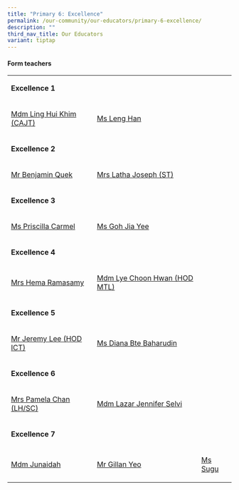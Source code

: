 ```yaml
---
title: "Primary 6: Excellence"
permalink: /our-community/our-educators/primary-6-excellence/
description: ""
third_nav_title: Our Educators
variant: tiptap
---
```

<h4>Form teachers</h4>
<table style="minWidth: 75px">
<colgroup>
<col>
<col>
<col>
</colgroup>
<tbody>
<tr>
<td rowspan="1" colspan="3">
<p><strong>Excellence 1</strong>
</p>
</td>
</tr>
<tr>
<td rowspan="1" colspan="1">
<p><a href="mailto: ling_hui_khim@moe.edu.sg" rel="noopener nofollow" target="_blank">Mdm Ling Hui Khim (CAJT)</a>
</p>
</td>
<td rowspan="1" colspan="1">
<p><a href="mailto: leng_han@moe.edu.sg" rel="noopener nofollow" target="_blank">Ms Leng Han</a>
</p>
</td>
<td rowspan="1" colspan="1">
<p></p>
</td>
</tr>
<tr>
<td rowspan="1" colspan="3">
<p><strong>Excellence 2</strong>
</p>
</td>
</tr>
<tr>
<td rowspan="1" colspan="1">
<p><a href="mailto: quek_kuan_hiong_benjamin@moe.edu.sg" rel="noopener nofollow" target="_blank">Mr Benjamin Quek</a>
</p>
</td>
<td rowspan="1" colspan="1">
<p><a href="mailto: latha_devi@moe.edu.sg" rel="noopener nofollow" target="_blank">Mrs Latha Joseph (ST)</a>
</p>
</td>
<td rowspan="1" colspan="1">
<p></p>
</td>
</tr>
<tr>
<td rowspan="1" colspan="3">
<p><strong>Excellence 3</strong>
</p>
</td>
</tr>
<tr>
<td rowspan="1" colspan="1">
<p><a href="mailto: priscilla_carmel_rajadurai@moe.edu.sg" rel="noopener nofollow" target="_blank">Ms Priscilla Carmel</a>
</p>
</td>
<td rowspan="1" colspan="1">
<p><a href="mailto: goh_jia_yee@moe.edu.sg" rel="noopener nofollow" target="_blank">Ms Goh Jia Yee</a>
</p>
</td>
<td rowspan="1" colspan="1">
<p></p>
</td>
</tr>
<tr>
<td rowspan="1" colspan="3">
<p><strong>Excellence 4</strong>
</p>
</td>
</tr>
<tr>
<td rowspan="1" colspan="1">
<p><a href="mailto: hema_malini_jeyaraj@moe.edu.sg" rel="noopener nofollow" target="_blank">Mrs Hema Ramasamy</a>
</p>
</td>
<td rowspan="1" colspan="1">
<p><a href="mailto: lye_choon_hwan@moe.edu.sg" rel="noopener nofollow" target="_blank">Mdm Lye Choon Hwan (HOD MTL)</a>
</p>
</td>
<td rowspan="1" colspan="1">
<p></p>
</td>
</tr>
<tr>
<td rowspan="1" colspan="3">
<p><strong>Excellence 5</strong>
</p>
</td>
</tr>
<tr>
<td rowspan="1" colspan="1">
<p><a href="mailto: lee_boon_haw_jeremy@moe.edu.sg" rel="noopener nofollow" target="_blank">Mr Jeremy Lee (HOD ICT)</a>
</p>
</td>
<td rowspan="1" colspan="1">
<p><a href="mailto: diana_baharudin@moe.edu.sg" rel="noopener nofollow" target="_blank">Ms Diana Bte Baharudin</a>
</p>
</td>
<td rowspan="1" colspan="1">
<p></p>
</td>
</tr>
<tr>
<td rowspan="1" colspan="3">
<p><strong>Excellence 6</strong>
</p>
</td>
</tr>
<tr>
<td rowspan="1" colspan="1">
<p><a href="mailto: pei_cihui_pamela@moe.edu.sg" rel="noopener nofollow" target="_blank">Mrs Pamela Chan (LH/SC)</a>
</p>
</td>
<td rowspan="1" colspan="1">
<p><a href="mailto: lazar_jennifer_selvi@moe.edu.sg" rel="noopener nofollow" target="_blank">Mdm Lazar Jennifer Selvi</a>
</p>
</td>
<td rowspan="1" colspan="1">
<p></p>
</td>
</tr>
<tr>
<td rowspan="1" colspan="3">
<p><strong>Excellence 7</strong>
</p>
</td>
</tr>
<tr>
<td rowspan="1" colspan="1">
<p><a href="mailto: junaidah_mohamed_sali@moe.edu.sg" rel="noopener nofollow" target="_blank">Mdm Junaidah</a>
</p>
<p></p>
</td>
<td rowspan="1" colspan="1">
<p><a href="mailto:yeo_gillan@moe.edu.sg" rel="noopener nofollow" target="_blank">Mr Gillan Yeo</a>
</p>
</td>
<td rowspan="1" colspan="1">
<p><a href="mailto:Sugu_V_Ramu@moe.edu.sg" rel="noopener nofollow" target="_blank">Ms Sugu</a>
</p>
</td>
</tr>
</tbody>
</table>
<p></p>
